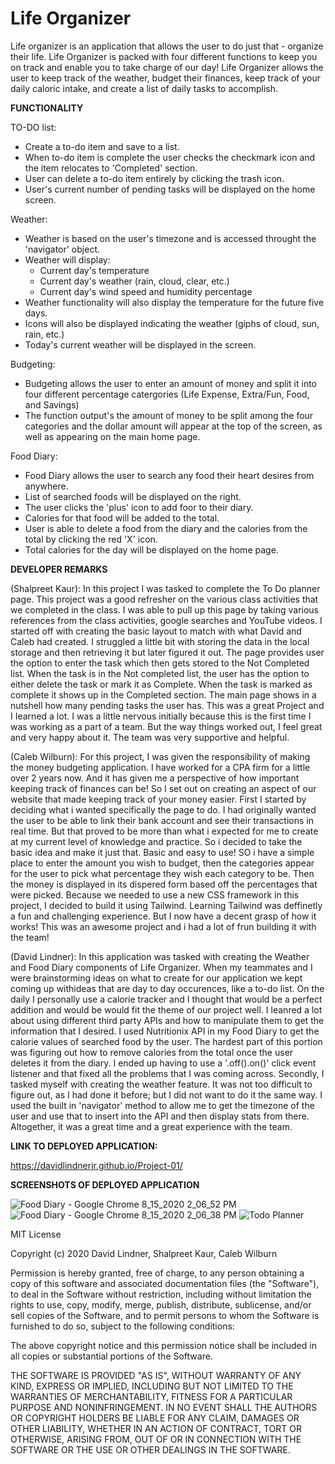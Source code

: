 # Life Organizer

Life organizer is an application that allows the user to do just that - organize their life. Life Organizer is packed with four different functions to keep you on track and enable you to take charge of our day! Life Organizer allows the user to keep track of the weather, budget their finances, keep track of your daily caloric intake, and create a list of daily tasks to accomplish. 

__FUNCTIONALITY__

TO-DO list:

* Create a to-do item and save to a list.
* When to-do item is complete the user checks the checkmark icon and the item
 relocates to 'Completed' section.
* User can delete a to-do item entirely by clicking the trash icon.
* User's current number of pending tasks will be displayed on the home screen.

Weather:

* Weather is based on the user's timezone and is accessed throught the 'navigator' object.
* Weather will display:
  * Current day's temperature
  * Current day's weather (rain, cloud, clear, etc.)
  * Current day's wind speed and humidity percentage
* Weather functionality will also display the temperature for the future five days.
* Icons will also be displayed indicating the weather (giphs of cloud, sun, rain, etc.)
* Today's current weather will be displayed in the screen.

Budgeting:

* Budgeting allows the user to enter an amount of money and split it into four 
 different percentage catergories (Life Expense, Extra/Fun, Food, and Savings)
* The function output's the amount of money to be split among the four categories and 
the dollar amount will appear at the top of the screen, as well as appearing on the main
home page.

Food Diary:

* Food Diary allows the user to search any food their heart desires from anywhere.
* List of searched foods will be displayed on the right.
* The user clicks the 'plus' icon to add foor to their diary.
* Calories for that food will be added to the total.
* User is able to delete a food from the diary and the calories from the total by clicking
 the red 'X' icon. 
* Total calories for the day will be displayed on the home page.
 
 __DEVELOPER REMARKS__
  
  (Shalpreet Kaur):
  In this project I was tasked to complete the To Do planner page. This project was a good refresher on the various class activities that we completed in the class. I was able to pull up this page by taking various references from the class activities, google searches and YouTube videos. I started off with creating the basic layout to match with what David and Caleb had created. I struggled a little bit with storing the data in the local storage and then retrieving it but later figured it out. The page provides user the option to enter the task which then gets stored to the Not Completed list. When the task is in the Not completed list, the user has the option to either delete the task or mark it as Complete. When the task is marked as complete it shows up in the Completed section. The main page shows in a nutshell how many pending tasks the user has. This was a great Project and I Iearned a lot. I was a little nervous initially because this is the first time I was working as a part of a team. But the way things worked out, I feel great and very happy about it. The team was very supportive and helpful.
  
  (Caleb Wilburn):
   For this project, I was given the responsibility of making the money budgeting application. I have worked for a CPA firm for a little over 2 years now. And it has given me a perspective of how important keeping track of finances can be! So I set out on creating an aspect of our website that made keeping track of your money easier. First I started by deciding what i wanted specifically the page to do. I had originally wanted the user to be able to link their bank account and see their transactions in real time. But that proved to be more than what i expected for me to create at my current level of knowledge and practice. So i decided to take the basic idea and make it just that. Basic and easy to use! SO i  have a simple place to enter the amount you wish to budget, then the categories appear for the user to pick what percentage they wish each category to be. Then the money is displayed in its dispered form based off the percentages that were picked. 
   Because we needed to use a new CSS framework in this project, I decided to build it using Tailwind. Learning Tailwind was deffinetly a fun and challenging experience. But I now have a decent grasp of how it works! This was an awesome project and i had a lot of frun building it with the team!
  
  (David Lindner):
  In this application  was tasked with creating the Weather and Food Diary components of Life Organizer. When my teammates and I were brainstorming ideas on what to create     for our application we kept coming up withideas that are day to day occurences, like a to-do list. On the daily I personally use a calorie tracker and I thought that would   be a perfect addition and would be would fit the theme of our project well. I leanred a lot about using different third party APIs and how to manipulate them to get the       information that I desired. I used Nutritionix API in my Food Diary to get the calorie values of searched food by the user. The hardest part of this portion was figuring     out how to remove calories from the total once the user deletes it from the diary. I ended up having to use a '.off().on()' click event listener and that fixed all the       problems that I was coming across. Secondly, I tasked myself with creating the weather feature. It was not too difficult to figure out, as I had done it before; but I did     not want to do it the same way. I used the built in 'navigator' method to allow me to get the timezone of the user and use that to insert into the API and then display       stats from there. Altogether, it was a great time and a great experience with the team.
  
  __LINK TO DEPLOYED APPLICATION:__
  
  https://davidlindnerjr.github.io/Project-01/
  
  __SCREENSHOTS OF DEPLOYED APPLICATION__
  
![Food Diary - Google Chrome 8_15_2020 2_06_52 PM](https://user-images.githubusercontent.com/65383133/90321679-ad608780-df00-11ea-870a-85778428985b.png)
![Food Diary - Google Chrome 8_15_2020 2_06_38 PM](https://user-images.githubusercontent.com/65383133/90321680-adf91e00-df00-11ea-9c42-0d3a958699d4.png)
![Todo Planner](./assets/todoList.gif)
  
  

MIT License

Copyright (c) 2020 David Lindner, Shalpreet Kaur, Caleb Wilburn

Permission is hereby granted, free of charge, to any person obtaining a copy
of this software and associated documentation files (the "Software"), to deal
in the Software without restriction, including without limitation the rights
to use, copy, modify, merge, publish, distribute, sublicense, and/or sell
copies of the Software, and to permit persons to whom the Software is
furnished to do so, subject to the following conditions:

The above copyright notice and this permission notice shall be included in all
copies or substantial portions of the Software.

THE SOFTWARE IS PROVIDED "AS IS", WITHOUT WARRANTY OF ANY KIND, EXPRESS OR
IMPLIED, INCLUDING BUT NOT LIMITED TO THE WARRANTIES OF MERCHANTABILITY,
FITNESS FOR A PARTICULAR PURPOSE AND NONINFRINGEMENT. IN NO EVENT SHALL THE
AUTHORS OR COPYRIGHT HOLDERS BE LIABLE FOR ANY CLAIM, DAMAGES OR OTHER
LIABILITY, WHETHER IN AN ACTION OF CONTRACT, TORT OR OTHERWISE, ARISING FROM,
OUT OF OR IN CONNECTION WITH THE SOFTWARE OR THE USE OR OTHER DEALINGS IN THE
SOFTWARE.
